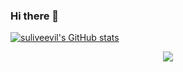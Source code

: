 ### Hi there 👋

[![suliveevil's GitHub stats](https://github-readme-stats.vercel.app/api?username=suliveevil)](https://github.com/suliveevil/github-readme-stats)




<p align="center">
  <img src="https://raw.githubusercontent.com/suliveevil/suliveevil/output/github-contribution-grid-snake.svg" />
</p>


